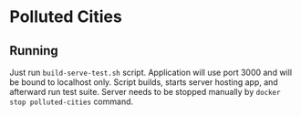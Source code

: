 # Polluted Cities

## Running

Just run ```build-serve-test.sh``` script. Application will use port 3000 and will be bound to localhost only.
Script builds, starts server hosting app, and afterward run test suite. Server needs to be stopped manually by ```docker stop polluted-cities``` command.
